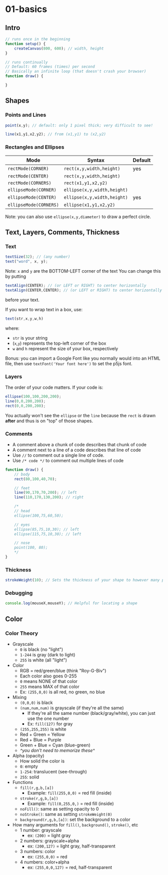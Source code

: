# 01-basics

## Intro
```js
// runs once in the beginning
function setup() {
    createCanvas(800, 600); // width, height
}

// runs continually
// Default: 60 frames (times) per second
// Basically an infinite loop (that doesn't crash your browser)
function draw() {

}
```

## Shapes

### Points and Lines

```js
point(x,y); // default: only 1 pixel thick; very difficult to see!

line(x1,y1,x2,y2); // from (x1,y1) to (x2,y2)
```

### Rectangles and Ellipses

| Mode | Syntax | Default |
| --- | --- | --- |
| `rectMode(CORNER)` | `rect(x,y,width,height)` | yes |
| `rectMode(CENTER)` | `rect(x,y,width,height)` |  |
| `rectMode(CORNERS)` | `rect(x1,y1,x2,y2)` |  |
| `ellipseMode(CORNER)` | `ellipse(x,y,width,height)` |  |
| `ellipseMode(CENTER)` | `ellipse(x,y,width,height)` | yes |
| `ellipseMode(CORNERS)` | `ellipse(x1,y1,x2,y2)` |  |

Note: you can also use `ellipse(x,y,diameter)` to draw a perfect circle.

## Text, Layers, Comments, Thickness

### Text

```js
textSize(32); // (any number)             
text("word", x, y);
```
Note: `x` and `y` are the BOTTOM-LEFT corner of the text
You can change this by putting 
```js
textAlign(CENTER); // (or LEFT or RIGHT) to center horizontally
textAlign(CENTER,CENTER); // (or LEFT or RIGHT) to center horizontally AND vertically
```
before your text.

If you want to wrap text in a box, use:
```js
text(str,x,y,w,h)
```
where:
* `str` is your string
* (`x`,`y`) represents the top-left corner of the box
* `w` and `h` represent the size of your box, respectively

Bonus: you can import a Google Font like you normally would into an HTML file, then use `textFont('Your font here')` to set the p5js font.

### Layers

The order of your code matters. If your code is:
```js
ellipse(100,100,200,200);
line(0,0,200,200);
rect(0,0,200,200);
```
You actually won't see the `ellipse` or the `line` because the `rect` is drawn **after** and thus is on "top" of those shapes.

### Comments

* A comment above a chunk of code describes that chunk of code
* A comment next to a line of a code describes that line of code
* Use `//` to comment out a single line of code.
* Use `/* code */` to comment out multiple lines of code

```js
function draw() {
    // body
    rect(80,100,40,70);

    // feet
    line(90,170,70,200); // left
    line(110,170,130,200); // right

    /*
    // head
    ellipse(100,75,60,50); 

    // eyes
    ellipse(85,75,10,30); // left
    ellipse(115,75,10,30); // left

    // nose 
    point(100, 80);
    */
}
```

### Thickness

```js
strokeWeight(10); // Sets the thickness of your shape to however many pixels you want
```

### Debugging

```js
console.log(mouseX,mouseY); // Helpful for locating a shape
```

## Color

### Color Theory

* Grayscale
  * `0` is black (no "light")
  * `1-244` is gray (dark to light)
  * `255` is white (all "light")
* Color
  * RGB = red/green/blue (think "Roy-G-Biv")
  * Each color also goes 0-255
  * `0` means NONE of that color
  * `255` means MAX of that color
  * Ex: `(255,0,0)` is all red, no green, no blue
* Mixing
  * `(0,0,0)` is black
  * `(num,num,num)` is grayscale (if they're all the same)
    * If they're all the same number (black/gray/white), you can just use the one number
    * Ex: `fill(127)` for gray
  * `(255,255,255)` is white
  * Red + Green = Yellow
  * Red + Blue = Purple
  * Green + Blue = Cyan (blue-green)
  * _^you don't need to memorize these^_
* Alpha (opacity)
  * How solid the color is
  * `0`: empty
  * `1-254`: translucent (see-through)
  * `255`: solid
* Functions
  * `fill(r,g,b,[a])`
    * Example: `fill(255,0,0)` = red fill (inside)
  * `stroke(r,g,b,[a])`
    * Example: `fill(0,255,0,)` = red fill (inside)
  * `noFill()`: same as setting opacity to 0
  * `noStroke()`: same as setting `strokeWeight(0)`
  * `background(r,g,b,[a])`: set the background to a color
* How many arguments for `fill()`, `background()`, `stroke()`, etc
  * 1 number: grayscale
    * ex: `(200)` = light gray
  * 2 numbers: grayscale+alpha
    * ex: `(200,127)` = light gray, half-transparent
  * 3 numbers: color
    * ex: `(255,0,0)` = red
  * 4 numbers: color+alpha
    * ex: `(255,0,0,127)` = red, half-transparent